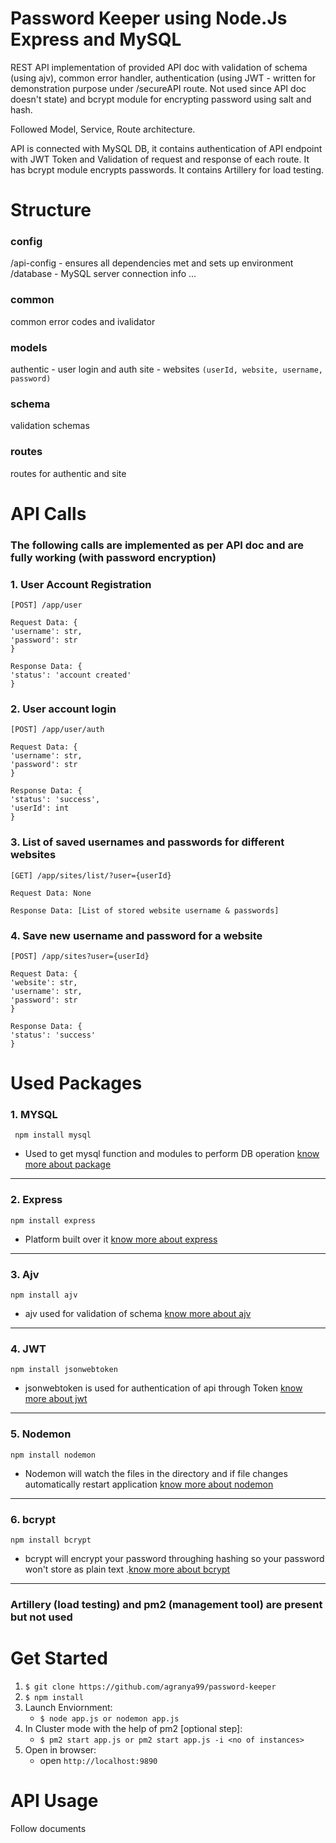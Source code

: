# Password Keeper using Node.Js Express and MySQL

REST API implementation of provided API doc with validation of schema (using ajv), common error handler, authentication (using JWT - written for demonstration purpose under /secureAPI route. Not used since API doc doesn't state) and bcrypt module for encrypting password using salt and hash.

Followed Model, Service, Route architecture.

API is connected with MySQL DB, it contains authentication of API endpoint with JWT Token and Validation of request and response of each route. It has bcrypt module encrypts passwords. It contains Artillery for load testing.

# Structure

### config
/api-config - ensures all dependencies met and sets up environment
/database - MySQL server connection info
...

### common
common error codes and ivalidator 

### models
authentic - user login and auth
site - websites `(userId, website, username, password)`

### schema
validation schemas

### routes 
routes for authentic and site


# API Calls 

### The following calls are implemented as per API doc and are fully working (with password encryption)

### 1. User Account Registration

```
[POST] /app/user

Request Data: {
'username': str,
'password': str
}

Response Data: {
'status': 'account created'
}
```

### 2. User account login

```
[POST] /app/user/auth

Request Data: {
'username': str,
'password': str
}

Response Data: {
'status': 'success',
'userId': int
}
```

### 3. List of saved usernames and passwords for different websites

```
[GET] /app/sites/list/?user={userId}

Request Data: None

Response Data: [List of stored website username & passwords]
```

### 4. Save new username and password for a website

```
[POST] /app/sites?user={userId}

Request Data: {
'website': str,
'username': str,
'password': str
}

Response Data: {
'status': 'success'
}
```


# Used Packages 

### 1. MYSQL
```
 npm install mysql 
```
* Used to get mysql function and modules to perform DB operation  [know more about package](https://www.npmjs.com/package/mysql)

---

### 2. Express
```
npm install express 
```
* Platform built over it [know more about express](https://www.npmjs.com/package/express)

---

### 3. Ajv
```
npm install ajv 
```
* ajv used for validation of schema [know more about ajv](https://www.npmjs.com/package/ajv)

---

### 4. JWT
```
npm install jsonwebtoken 
```
* jsonwebtoken is used for authentication of api through Token [know more about jwt](https://www.npmjs.com/package/jsonwebtoken)

---

### 5. Nodemon
```
npm install nodemon 
```
* Nodemon will watch the files in the directory and if file changes automatically restart application  [know more about nodemon](https://www.npmjs.com/package/nodemon)

---

### 6. bcrypt
```
npm install bcrypt  
```
* bcrypt will encrypt your password throughing hashing so your password won't store as plain text .[know more about bcrypt](https://www.npmjs.com/package/bcrypt)

---

### Artillery (load testing) and pm2 (management tool) are present but not used

# Get Started

1. `$ git clone https://github.com/agranya99/password-keeper`
2. `$ npm install`
3. Launch Enviornment:
    * `$ node app.js or nodemon app.js`
4. In Cluster mode with the help of pm2 [optional step]:
    * `$ pm2 start app.js or pm2 start app.js -i <no of instances>`
5. Open in browser:
    * open `http://localhost:9890`



# API Usage 

 Follow documents
